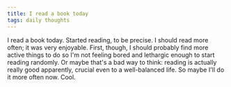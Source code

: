 ```yaml
---
title: I read a book today
tags: daily thoughts
---
```


I read a book today. Started reading, to be precise. I should read more often; it was very enjoyable. First, though, I should probably find more active things to do so I'm not feeling bored and lethargic enough to start reading randomly. Or maybe that's a bad way to think: reading is actually really good apparently, crucial even to a well-balanced life. So maybe I'll do it more often now. Cool.
